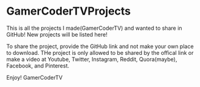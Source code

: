 # GamerCoderTVProjects
This is all the projects I made(GamerCoderTV) and wanted to share in GitHub!  New projects will be listed here!

To share the project, provide the GitHub link and not make your own place to download.
THe project is only allowed to be shared by the offical link or make a video at Youtube, Twitter, Instagram, Reddit, Quora(maybe), Facebook, and Pinterest.

Enjoy!
GamerCoderTV
